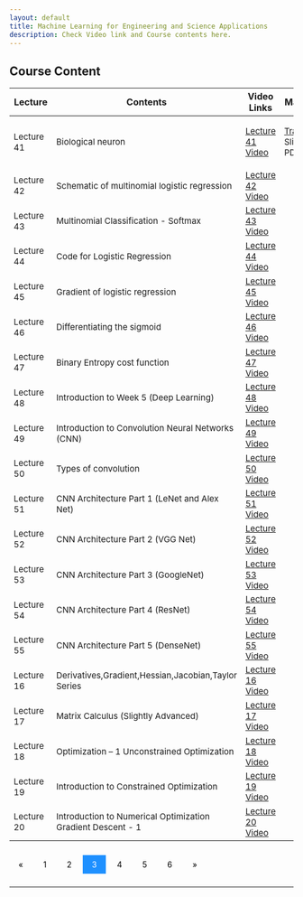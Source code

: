 ```yaml
---
layout: default
title: Machine Learning for Engineering and Science Applications
description: Check Video link and Course contents here.
---
```


## Course Content
<style>
.pagination a {
  color: black;
  float: center;
  padding: 8px 16px;
  text-decoration: none;
  transition: background-color .3s;
}

.pagination a.active {
  background-color: dodgerblue;
  color: white;
}

.pagination a:hover:not(.active) {background-color: #ddd;}
</style>

<table>
<thead>
<tr>
<th>Lecture</th>
<th>Contents</th>
  <th>Video Links</th>
  <th>Materials</th>
</tr>
</thead>
<tbody>
<tr>
<td style="font-size: 15px;">Lecture 41</td>
<td style="font-size: 15px;">Biological neuron</td>
  <td style="font-size: 15px;"><a href="https://youtu.be/PQEpTu47fS4">Lecture 41 Video</a></td>
<td style="font-size: 15px;"><p><a href="https://drive.google.com/drive/folders/1v7Qtk46F1g8k8lVuoPf7KqDjYJq1MhSp">Transcript</a><br>
  Slides<br>
  PDFs</p></td>
</tr>
  <tr>
  <td style="font-size: 15px;">Lecture 42</td>
<td style="font-size: 15px;">Schematic of multinomial logistic regression</td>
  <td style="font-size: 15px;"><a href="https://youtu.be/-JJNKOhkFqA">Lecture 42 Video</a></td>
<td></td>
</tr>
  <tr>
<td style="font-size: 15px;">Lecture 43</td>
<td style="font-size: 15px;">Multinomial Classification - Softmax</td>
  <td style="font-size: 15px;"><a href="https://youtu.be/cM4lmkq8XsU">Lecture 43 Video</a></td>
<td></td>
</tr>
   <tr>
<td style="font-size: 15px;" >Lecture 44</td>
<td style="font-size: 15px;">Code for Logistic Regression</td>
  <td style="font-size: 15px;"><a href="https://youtu.be/v31hgzbge88">Lecture 44 Video</a></td>
<td></td>
</tr>
   <tr>
<td style="font-size: 15px;">Lecture 45</td>
<td style="font-size: 15px;">Gradient of logistic regression</td>
  <td style="font-size: 15px;"><a href="https://youtu.be/xXvgkILaFT4">Lecture 45 Video</a></td>
<td></td>
</tr>
   <tr>
<td style="font-size: 15px;">Lecture 46</td>
<td style="font-size: 15px;">Differentiating the sigmoid</td>
  <td style="font-size: 15px;"><a href="https://youtu.be/pIRHtwRxE3k">Lecture 46 Video</a></td>
<td></td>
</tr>
   <tr>
<td style="font-size: 15px;">Lecture 47</td>
<td style="font-size: 15px;">Binary Entropy cost function</td>
  <td style="font-size: 15px;"><a href="https://youtu.be/2ca_K2rgNVA">Lecture 47 Video</a></td>
<td></td>
</tr>
   <tr>
<td style="font-size: 15px;">Lecture 48</td>
<td style="font-size: 15px;">Introduction to Week 5 (Deep Learning)</td>
  <td style="font-size: 15px;"><a href="https://youtu.be/vBRQXXCnOiE">Lecture 48 Video</a></td>
<td></td>
</tr>
  <tr>
<td style="font-size: 15px;">Lecture 49</td>
<td style="font-size: 15px;">Introduction to Convolution Neural Networks (CNN)</td>
  <td style="font-size: 15px;"><a href="https://youtu.be/cFgASecJGo8">Lecture 49 Video</a></td>
<td></td>
</tr>
  <tr>
<td style="font-size: 15px;">Lecture 50</td>
<td style="font-size: 15px;">Types of convolution</td>
  <td style="font-size: 15px;"><a href="https://youtu.be/gmr18xg4wTg">Lecture 50 Video</a></td>
<td></td>
</tr>
   <tr>
<td style="font-size: 15px;">Lecture 51</td>
<td style="font-size: 15px;">CNN Architecture Part 1 (LeNet and Alex Net)</td>
  <td style="font-size: 15px;"><a href="https://youtu.be/T7t1uTzh3oI">Lecture 51 Video</a></td>
<td></td>
</tr>
   <tr>
<td style="font-size: 15px;">Lecture 52</td>
<td style="font-size: 15px;">CNN Architecture Part 2 (VGG Net)</td>
  <td style="font-size: 15px;"><a href="https://youtu.be/GrLaytcy15M">Lecture 52 Video</a></td>
<td></td>
</tr>
   <tr>
<td style="font-size: 15px;">Lecture 53</td>
<td style="font-size: 15px;">CNN Architecture Part 3 (GoogleNet)</td>
  <td style="font-size: 15px;"><a href="https://youtu.be/AUH1hm30VG4">Lecture 53 Video</a></td>
<td></td>
</tr>
   <tr>
<td style="font-size: 15px;">Lecture 54</td>
<td style="font-size: 15px;">CNN Architecture Part 4 (ResNet)</td>
  <td style="font-size: 15px;"><a href="https://youtu.be/iBepeakXC08">Lecture 54 Video</a></td>
<td></td>
</tr>
   <tr>
<td style="font-size: 15px;">Lecture 55</td>
<td style="font-size: 15px;">CNN Architecture Part 5 (DenseNet)</td>
  <td style="font-size: 15px;"><a href="https://youtu.be/oV4YBitzXKw">Lecture 55 Video</a></td>
<td></td>
</tr>
   <tr>
<td style="font-size: 15px;">Lecture 16</td>
<td style="font-size: 15px;">Derivatives,Gradient,Hessian,Jacobian,Taylor Series</td>
  <td style="font-size: 15px;"><a href="https://youtu.be/fqq_UR4zhfI">Lecture 16 Video</a></td>
<td></td>
</tr>
   <tr>
<td style="font-size: 15px;">Lecture 17</td>
<td style="font-size: 15px;">Matrix Calculus (Slightly Advanced)</td>
  <td style="font-size: 15px;"><a href="https://youtu.be/IgAr5kzza78">Lecture 17 Video</a></td>
<td></td>
</tr>
   <tr>
<td style="font-size: 15px;">Lecture 18</td>
<td style="font-size: 15px;">Optimization – 1 Unconstrained Optimization</td>
  <td style="font-size: 15px;"><a href="https://youtu.be/bDUDrfbZCCA">Lecture 18 Video</a></td>
<td></td>
</tr>
   <tr>
<td style="font-size: 15px;">Lecture 19</td>
<td style="font-size: 15px;">Introduction to Constrained Optimization</td>
  <td style="font-size: 15px;"><a href="https://youtu.be/Dn1vmANCvvs">Lecture 19 Video</a></td>
<td></td>
</tr>
   <tr>
<td style="font-size: 15px;">Lecture 20</td>
<td style="font-size: 15px;">Introduction to Numerical Optimization Gradient Descent - 1</td>
  <td style="font-size: 15px;"><a href="https://youtu.be/D4zMKh3krPc">Lecture 20 Video</a></td>
<td></td>
</tr>
</tbody>
</table>

<br>
<div class="pagination">
  <a href="course_page2.html">&laquo;</a>
  <a href="course_page.html">1</a>
  <a href="course_page2.html">2</a>
  <a class="active" href="course_page3.html">3</a>
  <a href="course_page4.html">4</a>
  <a href="course_page5.html">5</a>
  <a href="course_page6.html">6</a>
  <a href="course_page4.html">&raquo;</a>
</div>
<br>

---
